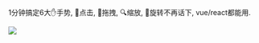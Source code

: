 1分钟搞定6大✋手势, 🚀点击, 🐴拖拽, 🔍缩放, 🎠旋转不再话下, vue/react都能用.


![](https://user-images.githubusercontent.com/8264787/66906055-8c59ac80-f039-11e9-94b0-3e3e6802d70c.gif)
